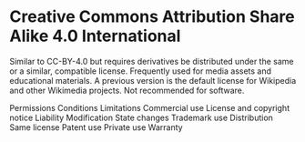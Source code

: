Creative Commons Attribution Share Alike 4.0 International
==========================================================

Similar to CC-BY-4.0 but requires derivatives be distributed under the same or a
similar, compatible license. Frequently used for media assets and educational
materials. A previous version is the default license for Wikipedia and other
Wikimedia projects. Not recommended for software.

Permissions         Conditions                             Limitations
Commercial use      License and copyright notice           Liability
Modification        State changes                          Trademark use
Distribution        Same license                           Patent use
Private use                                                Warranty
